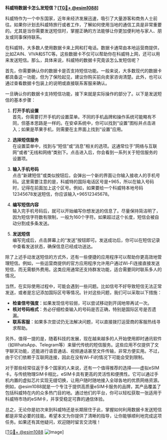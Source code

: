 **科威特数据卡怎么发短信？[[TG💪+ @esim1088](https://t.me/s/esim1088)]**

科威特作为一个中东国家，近年来经济发展迅速，吸引了大量游客和商务人士前往。如果你计划去科威特旅行或者工作，了解如何使用当地的通信工具是非常重要的。尤其是当你需要发送短信时，掌握正确的方法能够让你更加便利地与家人、朋友或同事保持联系。

在科威特，大多数人使用数据卡来上网和打电话。数据卡通常由本地运营商提供，比如ZAIN、VIVA和STC等。这些数据卡不仅可以帮助你在科威特上网，还可以用来发送短信。那么，具体来说，科威特的数据卡究竟该怎么发短信呢？

首先，你需要确认你的数据卡是否支持短信功能。一般来说，大多数现代的数据卡都具备这一功能，但为了保险起见，建议你购买前向卖家咨询清楚。此外，也可以通过查看数据卡包装上的说明或直接联系客服来确认。

一旦确认你的数据卡支持短信功能，接下来就是实际操作的部分了。以下是发送短信的基本步骤：

1. **打开手机设置**  
   首先，你需要打开手机的设置菜单。不同的手机品牌和操作系统可能略有不同，但基本思路是一样的。在安卓系统中，你可以找到“设置”图标并点击进入；如果是苹果手机，则需要在主界面上找到“设置”应用。

2. **选择短信服务**  
   在设置菜单中，找到与“短信”或“消息”相关的选项。这通常位于“网络与互联网”或者“无线和网络”类别下。点击进入后，你会看到一系列关于短信服务的设置项。

3. **输入手机号码**  
   点击“新建短信”或类似按钮后，会弹出一个新的界面让你输入接收人的手机号码。这里需要注意的是，科威特的国际电话区号是+965，所以在输入号码时，记得在前面加上这个区号。例如，如果要给一个科威特本地号码12345678发送短信，你应该输入+96512345678。

4. **编写短信内容**  
   输入完手机号码后，就可以开始编写你想发送的信息了。尽量保持简洁明了，因为短信字符数有限制，一般为160个字符。如果超过这个长度，短信会被自动分割成多条发送。

5. **发送短信**  
   编写完成后，点击屏幕上的“发送”按钮即可。发送成功后，你可以在短信记录中查看发送状态，确保信息已经成功送达。

除了上述手动发送短信的方式外，还有一些便捷的应用程序可以帮助你更高效地管理短信。例如，一些运营商提供的官方应用程序允许用户通过Wi-Fi连接直接发送短信，而无需额外费用。这类应用通常还支持群发功能，适合需要同时联系多人的情况。

当然，在实际使用过程中，可能会遇到一些问题。比如信号不好导致短信无法正常发送，或者是忘记添加国际区号等情况。针对这些问题，我们可以采取以下措施：

- **检查信号强度**：如果发现信号较弱，可以尝试移动到开阔地带再试一次。
- **核对号码格式**：务必仔细检查输入的号码是否正确，特别是国际区号是否遗漏。
- **联系客服**：如果多次尝试仍无法解决问题，可以直接拨打运营商的客服热线寻求帮助。

另外，值得一提的是，随着科技的发展，现在越来越多的人开始使用即时通讯软件（如WhatsApp、Telegram等）来替代传统的短信服务。这些应用不仅提供了文字聊天功能，还能进行语音通话、视频通话甚至文件传输，非常方便实用。不过，由于它们依赖于互联网连接，因此在没有Wi-Fi的情况下可能会受到限制。

对于那些经常往返于多个国家的人来说，还有一个值得推荐的选择——虚拟eSIM卡。与传统物理SIM卡相比，eSIM卡具有更高的灵活性和便携性。它可以通过手机内置的虚拟芯片实现无缝切换，让用户随时随地接入全球各地的优质网络资源。例如，@esim1088就是一个专注于提供高质量eSIM卡服务的品牌，其产品覆盖了包括科威特在内的众多热门目的地。通过他们的平台，你可以轻松获取一张适用于科威特市场的eSIM卡，并享受稳定可靠的通信体验。

总之，无论你是初次来到科威特还是长期居住于此，掌握如何利用数据卡发送短信都是非常必要的技能。希望本文为你提供了清晰的指导，让你能够顺利地完成这项任务。如果还有其他疑问，欢迎随时留言交流哦！

[[TG💪+ @esim1088](https://t.me/s/esim1088) ![Image](https://i.postimg.cc/4NQfJmqS/Snipaste-2025-05-13-00-14-12.png)]